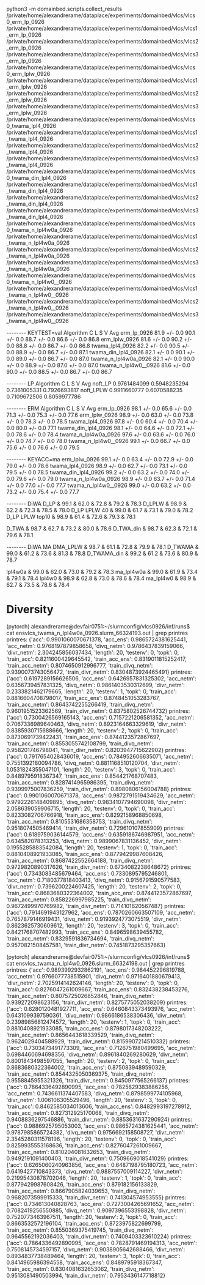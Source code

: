 python3 -m domainbed.scripts.collect_results /private/home/alexandrerame/dataplace/experiments/domainbed/vlcs/vlcs0_erm_lp_0926 /private/home/alexandrerame/dataplace/experiments/domainbed/vlcs/vlcs1_erm_lp_0926 /private/home/alexandrerame/dataplace/experiments/domainbed/vlcs/vlcs2_erm_lp_0926 /private/home/alexandrerame/dataplace/experiments/domainbed/vlcs/vlcs3_erm_lp_0926 /private/home/alexandrerame/dataplace/experiments/domainbed/vlcs/vlcs0_erm_lplw_0926 /private/home/alexandrerame/dataplace/experiments/domainbed/vlcs/vlcs1_erm_lplw_0926 /private/home/alexandrerame/dataplace/experiments/domainbed/vlcs/vlcs2_erm_lplw_0926 /private/home/alexandrerame/dataplace/experiments/domainbed/vlcs/vlcs3_erm_lplw_0926 /private/home/alexandrerame/dataplace/experiments/domainbed/vlcs/vlcs0_twama_lpl4_0926 /private/home/alexandrerame/dataplace/experiments/domainbed/vlcs/vlcs1_twama_lpl4_0926 /private/home/alexandrerame/dataplace/experiments/domainbed/vlcs/vlcs2_twama_lpl4_0926 /private/home/alexandrerame/dataplace/experiments/domainbed/vlcs/vlcs3_twama_lpl4_0926 /private/home/alexandrerame/dataplace/experiments/domainbed/vlcs/vlcs0_twama_din_lpl4_0926 /private/home/alexandrerame/dataplace/experiments/domainbed/vlcs/vlcs1_twama_din_lpl4_0926 /private/home/alexandrerame/dataplace/experiments/domainbed/vlcs/vlcs2_twama_din_lpl4_0926 /private/home/alexandrerame/dataplace/experiments/domainbed/vlcs/vlcs3_twama_din_lpl4_0926 /private/home/alexandrerame/dataplace/experiments/domainbed/vlcs/vlcs0_twama_n_lpl4w0a_0926 /private/home/alexandrerame/dataplace/experiments/domainbed/vlcs/vlcs1_twama_n_lpl4w0a_0926 /private/home/alexandrerame/dataplace/experiments/domainbed/vlcs/vlcs2_twama_n_lpl4w0a_0926 /private/home/alexandrerame/dataplace/experiments/domainbed/vlcs/vlcs3_twama_n_lpl4w0a_0926 /private/home/alexandrerame/dataplace/experiments/domainbed/vlcs/vlcs0_twama_n_lpl4w0__0926 /private/home/alexandrerame/dataplace/experiments/domainbed/vlcs/vlcs1_twama_n_lpl4w0__0926 /private/home/alexandrerame/dataplace/experiments/domainbed/vlcs/vlcs2_twama_n_lpl4w0__0926 /private/home/alexandrerame/dataplace/experiments/domainbed/vlcs/vlcs3_twama_n_lpl4w0__0926

-------- KEYTEST=val
Algorithm             C                     L                     S                     V                     Avg
erm_lp_0926           81.9 +/- 0.0          90.1 +/- 0.0          88.7 +/- 0.0          86.6 +/- 0.0          86.8
erm_lplw_0926         81.6 +/- 0.0          90.2 +/- 0.0          88.8 +/- 0.0          86.7 +/- 0.0          86.8
twama_lpl4_0926       82.2 +/- 0.0          90.5 +/- 0.0          88.9 +/- 0.0          86.7 +/- 0.0          87.1
twama_din_lpl4_0926   82.1 +/- 0.0          90.1 +/- 0.0          89.0 +/- 0.0          86.7 +/- 0.0          87.0
twama_n_lpl4w0a_0926  82.1 +/- 0.0          90.0 +/- 0.0          88.9 +/- 0.0          87.0 +/- 0.0          87.0
twama_n_lpl4w0__0926  81.6 +/- 0.0          90.0 +/- 0.0          88.5 +/- 0.0          86.7 +/- 0.0          86.7

-------- LP
Algorithm             C                     L                     S                     V                     Avg
noft_LP               0.9761484099          0.5948235294          0.7361005331          0.7926693817
noft_LPLW             0.9911660777          0.6070588235          0.7109672506          0.8059977786

-------- ERM
Algorithm             C                     L                     S                     V                     Avg
erm_lp_0926           98.1 +/- 0.0          65.6 +/- 0.0          71.3 +/- 0.0          75.3 +/- 0.0          77.6
erm_lplw_0926         98.9 +/- 0.0          63.0 +/- 0.0          73.8 +/- 0.0          78.3 +/- 0.0          78.5
twama_lpl4_0926       97.8 +/- 0.0          60.4 +/- 0.0          70.4 +/- 0.0          80.0 +/- 0.0          77.1
twama_din_lpl4_0926   98.1 +/- 0.0          64.6 +/- 0.0          72.1 +/- 0.0          78.6 +/- 0.0          78.4
twama_n_lpl4w0a_0926  97.6 +/- 0.0          63.6 +/- 0.0          76.0 +/- 0.0          74.7 +/- 0.0          78.0
twama_n_lpl4w0__0926  99.1 +/- 0.0          66.7 +/- 0.0          75.6 +/- 0.0          76.6 +/- 0.0          79.5

-------- KEYACC=ma
erm_lplw_0926         99.1 +/- 0.0          63.4 +/- 0.0          72.9 +/- 0.0          79.0 +/- 0.0          78.6
twama_lpl4_0926       98.9 +/- 0.0          62.7 +/- 0.0          73.1 +/- 0.0          79.5 +/- 0.0          78.5
twama_din_lpl4_0926   99.2 +/- 0.0          63.2 +/- 0.0          74.0 +/- 0.0          79.6 +/- 0.0          79.0
twama_n_lpl4w0a_0926  98.9 +/- 0.0          63.7 +/- 0.0          71.4 +/- 0.0          77.0 +/- 0.0          77.7
twama_n_lpl4w0__0926  99.0 +/- 0.0          63.2 +/- 0.0          73.2 +/- 0.0          75.4 +/- 0.0          77.7

-------- DiWA
D_LP                  & 99.1 &              62.0 &                72.8 &                79.2 &                78.3
D_LPLW                & 98.9 &              62.2 &                72.3 &                78.5 &                78.0
D_LP LPLW 40          & 99.0 &              61.7 &                73.1 &                79.0 &                78.2
D_LP LPLW top10       & 98.9 &              61.4 &                72.6 &                79.3 &                78.1

D_TWA           & 98.7 & 62.7 & 73.2 & 80.0 & 78.6
D_TWA_din       & 98.7 & 62.3 & 72.1 & 79.6 & 78.1

-------- DiWA MA
DMA_LPLW              & 98.7 &              61.1 &                72.8 &                79.9 &                78.1
D_TWAMA         & 99.0 & 61.2 & 73.6 & 81.3 & 78.8
D_TWAMA_din     & 99.2 & 61.2 & 73.6 & 80.9 & 78.7


lpl4w0a & 99.0 & 62.0 & 73.0 & 79.2 & 78.3
ma_lpl4w0a & 99.0 & 61.9 & 73.4 & 79.1 & 78.4
lpl4w0 & 98.9 & 62.8 & 73.0 & 78.6 & 78.4
ma_lpl4w0 & 98.9 & 62.7 & 73.5 & 78.6 & 78.4


# Diversity

(pytorch) alexandrerame@devfair0751:~/slurmconfig/vlcs0926/inf/runs$ cat ensvlcs_twama_n_lpl4w0a_0926.slurm_66324193.out | grep printres
printres:  {'acc': 0.9901060070671378, 'acc_ens': 0.9865724381625441, 'acc_netm': 0.9768197879858658, 'divq_netm': 0.9786437839159066, 'divr_netm': 2.304245856037434, 'length': 20, 'testenv': 0, 'topk': 0, 'train_acc': 0.8211600429645542, 'train_acc_ens': 0.8319011815252417, 'train_acc_netm': 0.8074650912996777, 'train_divq_netm': 0.9390073743056472, 'train_divr_netm': 0.8304873924465491}
printres:  {'acc': 0.6197289156626506, 'acc_ens': 0.6426957831325302, 'acc_netm': 0.6356739457831325, 'divq_netm': 0.9861403530312699, 'divr_netm': 0.2333821462179665, 'length': 20, 'testenv': 1, 'topk': 0, 'train_acc': 0.8816604708798017, 'train_acc_ens': 0.8748451053283767, 'train_acc_netm': 0.8643742255266419, 'train_divq_netm': 0.9601951523362569, 'train_divr_netm': 0.8375802526744732}
printres:  {'acc': 0.7300426569165143, 'acc_ens': 0.7157221206581352, 'acc_netm': 0.7067336989640463, 'divq_netm': 0.8923164663329619, 'divr_netm': 0.8385930715688666, 'length': 20, 'testenv': 2, 'topk': 0, 'train_acc': 0.8730691739422431, 'train_acc_ens': 0.8744123572867697, 'train_acc_netm': 0.8553055742108799, 'train_divq_netm': 0.958201746798041, 'train_divr_netm': 0.8203947715622902}
printres:  {'acc': 0.7917654028436019, 'acc_ens': 0.784952606635071, 'acc_netm': 0.7551392180094786, 'divq_netm': 0.8811168510120704, 'divr_netm': 1.0531824355047101, 'length': 20, 'testenv': 3, 'topk': 0, 'train_acc': 0.8489795918367347, 'train_acc_ens': 0.854421768707483, 'train_acc_netm': 0.8287414965986395, 'train_divq_netm': 0.9399975007836259, 'train_divr_netm': 0.8980806156004788}
printres:  {'acc': 0.9901060070671378, 'acc_ens': 0.9872791519434629, 'acc_netm': 0.9792226148409895, 'divq_netm': 0.9834107794690098, 'divr_netm': 2.058639059906715, 'length': 20, 'testenv': 0, 'topk': 0, 'train_acc': 0.8233082706766918, 'train_acc_ens': 0.8292158968850698, 'train_acc_netm': 0.8105531686358753, 'train_divq_netm': 0.9518074505469414, 'train_divr_netm': 0.729610107855909}
printres:  {'acc': 0.6189759036144579, 'acc_ens': 0.6359186746987951, 'acc_netm': 0.634582078313253, 'divq_netm': 0.9899067831136452, 'divr_netm': 0.1955285883542084, 'length': 20, 'testenv': 1, 'topk': 0, 'train_acc': 0.8810408921933085, 'train_acc_ens': 0.8779429987608426, 'train_acc_netm': 0.8687422552664188, 'train_divq_netm': 0.9729820890317626, 'train_divr_netm': 0.6734082238648672}
printres:  {'acc': 0.7343083485679464, 'acc_ens': 0.7330895795246801, 'acc_netm': 0.7180377818403413, 'divq_netm': 0.9156791590577583, 'divr_netm': 0.7396200224607425, 'length': 20, 'testenv': 2, 'topk': 0, 'train_acc': 0.8683680322364002, 'train_acc_ens': 0.8744123572867697, 'train_acc_netm': 0.858226997985225, 'train_divq_netm': 0.9672499970769982, 'train_divr_netm': 0.714101620567487}
printres:  {'acc': 0.7914691943127962, 'acc_ens': 0.7870260663507109, 'acc_netm': 0.7657879146919431, 'divq_netm': 0.9193924773075519, 'divr_netm': 0.8623625730609612, 'length': 20, 'testenv': 3, 'topk': 0, 'train_acc': 0.8421768707482993, 'train_acc_ens': 0.8496598639455782, 'train_acc_netm': 0.8329591836734694, 'train_divq_netm': 0.9570821508457581, 'train_divr_netm': 0.7451873295357663}

(pytorch) alexandrerame@devfair0751:~/slurmconfig/vlcs0926/inf/runs$ cat ensvlcs_twama_n_lpl4w0_0926.slurm_66324198.out | grep printres
printres:  {'acc': 0.9893992932862191, 'acc_ens': 0.984452296819788, 'acc_netm': 0.9766077738515901, 'divq_netm': 0.9716401880679413, 'divr_netm': 2.7025914142624146, 'length': 20, 'testenv': 0, 'topk': 0, 'train_acc': 0.8276047261009667, 'train_acc_ens': 0.832438238453276, 'train_acc_netm': 0.8075725026852846, 'train_divq_netm': 0.939272098623156, 'train_divr_netm': 0.8275775052038209}
printres:  {'acc': 0.6280120481927711, 'acc_ens': 0.6460843373493976, 'acc_netm': 0.6431099397590361, 'divq_netm': 0.9866186538306436, 'divr_netm': 0.23989856812474572, 'length': 20, 'testenv': 1, 'topk': 0, 'train_acc': 0.8810408921933085, 'train_acc_ens': 0.8798017348203222, 'train_acc_netm': 0.8656443618339529, 'train_divq_netm': 0.9624029404588929, 'train_divr_netm': 0.8159907214510332}
printres:  {'acc': 0.7303473491773309, 'acc_ens': 0.7126751980499695, 'acc_netm': 0.6984460694698356, 'divq_netm': 0.8961840269280629, 'divr_netm': 0.8001843498597055, 'length': 20, 'testenv': 2, 'topk': 0, 'train_acc': 0.8683680322364002, 'train_acc_ens': 0.8750839489590329, 'train_acc_netm': 0.8544325050369375, 'train_divq_netm': 0.9558845955321326, 'train_divr_netm': 0.8450977565266137}
printres:  {'acc': 0.7864336492890995, 'acc_ens': 0.7825829383886256, 'acc_netm': 0.7436611374407583, 'divq_netm': 0.8798599774105968, 'divr_netm': 1.006106305529496, 'length': 20, 'testenv': 3, 'topk': 0, 'train_acc': 0.8462585034013606, 'train_acc_ens': 0.8482993197278912, 'train_acc_netm': 0.827312925170068, 'train_divq_netm': 0.9408836297546886, 'train_divr_netm': 0.8853631637290924}
printres:  {'acc': 0.9886925795053003, 'acc_ens': 0.9865724381625441, 'acc_netm': 0.9787985865724382, 'divq_netm': 0.9756692158508727, 'divr_netm': 2.3545280311578196, 'length': 20, 'testenv': 0, 'topk': 0, 'train_acc': 0.8259935553168636, 'train_acc_ens': 0.8276047261009667, 'train_acc_netm': 0.810204081632653, 'train_divq_netm': 0.9492191091400403, 'train_divr_netm': 0.7509669018541029}
printres:  {'acc': 0.6265060240963856, 'acc_ens': 0.6487198795180723, 'acc_netm': 0.6419427710843373, 'divq_netm': 0.9887557009114227, 'divr_netm': 0.21995430878702046, 'length': 20, 'testenv': 1, 'topk': 0, 'train_acc': 0.8779429987608426, 'train_acc_ens': 0.879182156133829, 'train_acc_netm': 0.8667905824039653, 'train_divq_netm': 0.9682073599915333, 'train_divr_netm': 0.741304574953555}
printres:  {'acc': 0.734613040828763, 'acc_ens': 0.7273004265691652, 'acc_netm': 0.7082419256550885, 'divq_netm': 0.9097396553398828, 'divr_netm': 0.7520773463967511, 'length': 20, 'testenv': 2, 'topk': 0, 'train_acc': 0.8663532572196104, 'train_acc_ens': 0.8723975822699799, 'train_acc_netm': 0.8550369375419745, 'train_divq_netm': 0.9645562192036403, 'train_divr_netm': 0.7409403323610224}
printres:  {'acc': 0.7864336492890995, 'acc_ens': 0.7828791469194313, 'acc_netm': 0.7508145734597157, 'divq_netm': 0.9038905642688466, 'divr_netm': 0.8934837738489464, 'length': 20, 'testenv': 3, 'topk': 0, 'train_acc': 0.8414965986394558, 'train_acc_ens': 0.8489795918367347, 'train_acc_netm': 0.8304081632653062, 'train_divq_netm': 0.9513081490503994, 'train_divr_netm': 0.7953436147718812}
